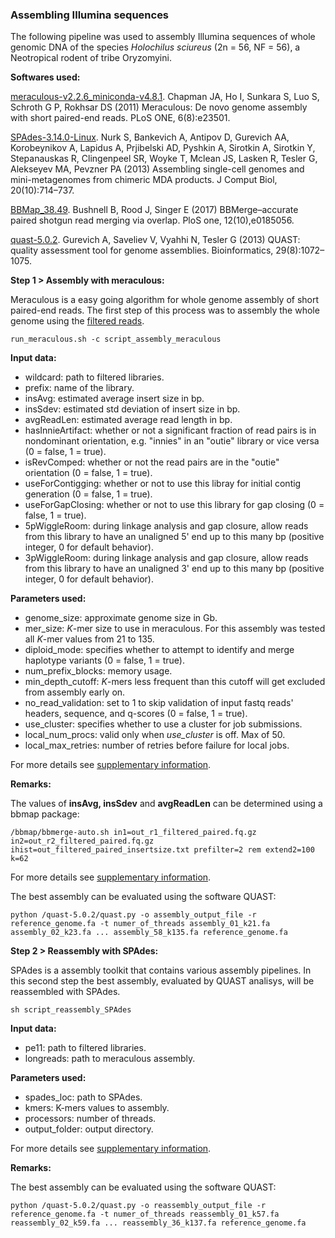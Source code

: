 ### Assembling Illumina sequences

The following pipeline was used to assembly Illumina sequences of whole genomic DNA of the species *Holochilus sciureus* (2n = 56, NF = 56), a Neotropical rodent of tribe Oryzomyini.

**Softwares used:**

[meraculous-v2.2.6_miniconda-v4.8.1](https://sourceforge.net/projects/meraculous20/). Chapman JA, Ho I, Sunkara S, Luo S, Schroth G P, Rokhsar DS (2011) Meraculous: De novo genome assembly with short paired-end reads. PLoS ONE, 6(8):e23501.

[SPAdes-3.14.0-Linux](https://cab.spbu.ru/software/spades/). Nurk S, Bankevich A, Antipov D, Gurevich AA, Korobeynikov A, Lapidus A, Prjibelski AD, Pyshkin A, Sirotkin A, Sirotkin Y, Stepanauskas R, Clingenpeel SR, Woyke T, Mclean JS, Lasken R, Tesler G, Alekseyev MA, Pevzner PA (2013) Assembling single-cell genomes and mini-metagenomes from chimeric MDA products. J Comput Biol, 20(10):714–737.

[BBMap_38.49](https://jgi.doe.gov/data-and-tools/bbtools/bb-tools-user-guide/bbmap-guide/). Bushnell B, Rood J, Singer E (2017) BBMerge–accurate paired shotgun read merging via overlap. PloS one, 12(10),e0185056.

[quast-5.0.2](http://quast.sourceforge.net/). Gurevich A, Saveliev V, Vyahhi N, Tesler G (2013) QUAST: quality assessment tool for genome assemblies. Bioinformatics, 29(8):1072–1075.

**Step 1 > Assembly with meraculous:**

Meraculous is a easy going algorithm for whole genome assembly of short paired-end reads. The first step of this process was to assembly the whole genome using the [filtered reads](https://github.com/MoreiraCN/Filtering_Illumina_sequences).

`run_meraculous.sh -c script_assembly_meraculous`

**Input data:**

- wildcard: path to filtered libraries.
- prefix: name of the library.
- insAvg: estimated average insert size in bp.
- insSdev: estimated std deviation of insert size in bp.
- avgReadLen: estimated average read length in bp.
- hasInnieArtifact: whether or not a significant fraction of read pairs is in nondominant orientation, e.g. "innies" in an "outie" library or vice versa (0 = false, 1 = true).
- isRevComped: whether or not the read pairs are in the "outie" orientation (0 = false, 1 = true).
- useForContigging: whether or not to use this libray for initial contig generation (0 = false, 1 = true).
- useForGapClosing: whether or not to use this library for gap closing (0 = false, 1 = true).
- 5pWiggleRoom: during linkage analysis and gap closure, allow reads from this library to have an unaligned 5' end up to this many bp (positive integer, 0 for default behavior).
- 3pWiggleRoom: during linkage analysis and gap closure, allow reads from this library to have an unaligned 3' end up to this many bp (positive integer, 0 for default behavior).

**Parameters used:**

- genome_size: approximate genome size in Gb.
- mer_size: *K*-mer size to use in meraculous. For this assembly was tested all *K*-mer values from 21 to 135.
- diploid_mode: specifies whether to attempt to identify and merge haplotype variants (0 = false, 1 = true).
- num_prefix_blocks: memory usage.
- min_depth_cutoff: *K*-mers less frequent than this cutoff will get excluded from assembly early on.
- no_read_validation: set to 1 to skip validation of input fastq reads' headers, sequence, and q-scores (0 = false, 1 = true).
- use_cluster: specifies whether to use a cluster for job submissions.
- local_num_procs: valid only when *use_cluster* is off. Max of 50.
- local_max_retries: number of retries before failure for local jobs.

For more details see [supplementary information](http://1ofdmq2n8tc36m6i46scovo2e.wpengine.netdna-cdn.com/wp-content/uploads/2014/12/Manual.pdf).

**Remarks:**

The values of **insAvg, insSdev** and **avgReadLen** can be determined using a bbmap package:

`/bbmap/bbmerge-auto.sh in1=out_r1_filtered_paired.fq.gz in2=out_r2_filtered_paired.fq.gz ihist=out_filtered_paired_insertsize.txt prefilter=2 rem extend2=100 k=62`

For more details see [supplementary information](https://jgi.doe.gov/data-and-tools/bbtools/bb-tools-user-guide/bbmerge-guide/).

The best assembly can be evaluated using the software QUAST: 

`python /quast-5.0.2/quast.py -o assembly_output_file -r reference_genome.fa -t numer_of_threads assembly_01_k21.fa assembly_02_k23.fa ... assembly_58_k135.fa reference_genome.fa`

**Step 2 > Reassembly with SPAdes:**

SPAdes is a assembly toolkit that contains various assembly pipelines. In this second step the best assembly, evaluated by QUAST analisys, will be reassembled with SPAdes.

`sh script_reassembly_SPAdes`

**Input data:**

- pe11: path to filtered libraries.
- longreads: path to meraculous assembly.

**Parameters used:**

- spades_loc: path to SPAdes.
- kmers: K-mers values to assembly.
- processors: number of threads.
- output_folder: output directory.

For more details see [supplementary information](https://cab.spbu.ru/files/release3.12.0/manual.html).

**Remarks:**

The best assembly can be evaluated using the software QUAST: 

`python /quast-5.0.2/quast.py -o reassembly_output_file -r reference_genome.fa -t numer_of_threads reassembly_01_k57.fa reassembly_02_k59.fa ... reassembly_36_k137.fa reference_genome.fa`
